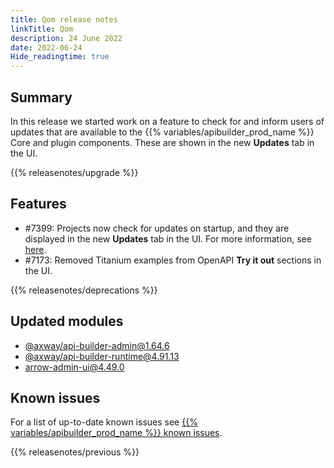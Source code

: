 ```yaml
---
title: Qom release notes
linkTitle: Qom
description: 24 June 2022
date: 2022-06-24
Hide_readingtime: true
---
```

## Summary

In this release we started work on a feature to check for and inform users of updates that are available to the {{% variables/apibuilder_prod_name %}} Core and plugin components. These are shown in the new **Updates** tab in the UI.

{{% releasenotes/upgrade %}}

<!-- ## Breaking changes -->

## Features

* #7399: Projects now check for updates on startup, and they are displayed in the new **Updates** tab in the UI. For more information, see [here](/docs/developer_guide/console/#updates-tab).
* #7173: Removed Titanium examples from OpenAPI **Try it out** sections in the UI.

{{% releasenotes/deprecations %}}

<!-- Regenerate modules/plugins with api-builder-tools generate-release-notes script -->
## Updated modules
* [@axway/api-builder-admin@1.64.6](https://www.npmjs.com/package/@axway/api-builder-admin/v/1.64.6)
* [@axway/api-builder-runtime@4.91.13](https://www.npmjs.com/package/@axway/api-builder-runtime/v/4.91.13)
* [arrow-admin-ui@4.49.0](https://www.npmjs.com/package/arrow-admin-ui/v/4.49.0)

## Known issues

For a list of up-to-date known issues see [{{% variables/apibuilder_prod_name %}} known issues](/docs/known_issues/).

{{% releasenotes/previous %}}
